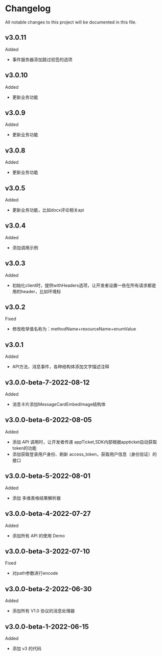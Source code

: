 # Changelog
All notable changes to this project will be documented in this file.
## v3.0.11
Added
- 事件服务器添加跳过验签的选项
## v3.0.10
Added
- 更新业务功能
## v3.0.9
Added
- 更新业务功能
## v3.0.8
Added
- 更新业务功能

## v3.0.5
Added
- 更新业务功能，比如docx评论相关api

## v3.0.4
Added
- 添加调用示例

## v3.0.3
Added
- 初始化client时，提供withHeaders选项，让开发者设置一些在所有请求都是用的header，比如环境标

## v3.0.2
Fixed
- 修改枚举值名称为：methodName+resourceName+enumValue

## v3.0.1
Added
- API方法，消息事件，各种结构体添加文字描述注释

## v3.0.0-beta-7-2022-08-12
Added
- 消息卡片添加MessageCardEmbedImage结构体

## v3.0.0-beta-6-2022-08-05
Added
- 添加 API 调用时，让开发者传递 appTicket,SDK内部根据appticket自动获取token的功能
- 添加获取登录用户身份、刷新 access_token，获取用户信息（身份验证）的接口
## v3.0.0-beta-5-2022-08-01
Added
- 添加 多维表格结果解析器

## v3.0.0-beta-4-2022-07-27
Added
- 添加所有 API 的使用 Demo

## v3.0.0-beta-3-2022-07-10
Fixed
- 对path参数进行encode

## v3.0.0-beta-2-2022-06-30
Added
- 添加所有 V1.0 协议的消息处理器

## v3.0.0-beta-1-2022-06-15
Added
- 添加 v3 的代码